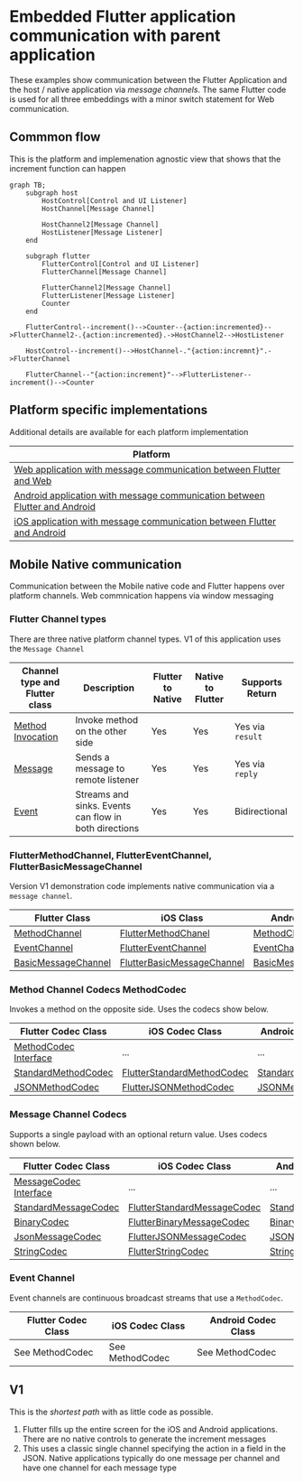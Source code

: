 # Embedded Flutter application communication with parent application

These examples show communication between the Flutter Application and the host / native application via _message channels_.  The same Flutter code is used for all three embeddings with a minor switch statement for Web communication.

## Commmon flow

This is the platform and implemenation agnostic view that shows that the increment function can happen

```mermaid
graph TB;
    subgraph host
        HostControl[Control and UI Listener]
        HostChannel[Message Channel]

        HostChannel2[Message Channel]
        HostListener[Message Listener]
    end

    subgraph flutter
        FlutterControl[Control and UI Listener]
        FlutterChannel[Message Channel]

        FlutterChannel2[Message Channel]
        FlutterListener[Message Listener]
        Counter
    end

    FlutterControl--increment()-->Counter--{action:incremented}-->FlutterChannel2-.{action:incremented}.->HostChannel2-->HostListener

    HostControl--increment()-->HostChannel-."{action:incremnt}".->FlutterChannel

    FlutterChannel--"{action:increment}"-->FlutterListener--increment()-->Counter

```

## Platform specific implementations

Additional details are available for each platform implementation

| Platform                                                                                        |
| ----------------------------------------------------------------------------------------------- |
| [Web application with message communication between Flutter and Web](README_WEB.md)             |
| [Android application with message communication between Flutter and Android](README_ANDROID.md) |
| [iOS application with message communication between Flutter and Android](README_IOS.md)         |

## Mobile Native communication

Communication between the Mobile native code and Flutter happens over platform channels.  Web commnication happens via window messaging

### Flutter Channel types

There are three native platform channel types.  V1 of this application uses the `Message Channel`

| Channel type and Flutter class                                                         | Description                                           | Flutter to Native | Native to Flutter | Supports Return  |
| -------------------------------------------------------------------------------------- | ----------------------------------------------------- | ----------------- | ----------------- | ---------------- |
| [Method Invocation](https://api.flutter.dev/flutter/services/MethodChannel-class.html) | Invoke method on the other side                       | Yes               | Yes               | Yes via `result` |
| [Message](https://api.flutter.dev/flutter/services/BasicMessageChannel-class.html)     | Sends a message to remote listener                    | Yes               | Yes               | Yes via `reply`  |
| [Event](https://api.flutter.dev/flutter/services/EventChannel-class.html)              | Streams and sinks. Events can flow in both directions | Yes               | Yes               | Bidirectional    |

### FlutterMethodChannel, FlutterEventChannel, FlutterBasicMessageChannel

Version V1 demonstration code implements native communication via a `message channel`.

| Flutter Class                                                                                  | iOS Class                                                                                                       | Android Class                                                                                            |
| ---------------------------------------------------------------------------------------------- | --------------------------------------------------------------------------------------------------------------- | -------------------------------------------------------------------------------------------------------- |
| [MethodChannel](https://api.flutter.dev/flutter/services/MethodChannel-class.html)             | [FlutterMethodChanel](https://api.flutter.dev/ios-embedder/interface_flutter_method_channel.html)               | [MethodChannel](https://api.flutter.dev/javadoc/io/flutter/plugin/common/MethodChannel.html)             |
| [EventChannel](https://api.flutter.dev/flutter/services/EventChannel-class.html)               | [FlutterEventChannel](https://api.flutter.dev/ios-embedder/interface_flutter_event_channel.html)                | [EventChannel](https://api.flutter.dev/javadoc/io/flutter/plugin/common/EventChannel.html)               |
| [BasicMessageChannel](https://api.flutter.dev/flutter/services/BasicMessageChannel-class.html) | [FlutterBasicMessageChannel](https://api.flutter.dev/ios-embedder/interface_flutter_basic_message_channel.html) | [BasicMessageChannel](https://api.flutter.dev/javadoc/io/flutter/plugin/common/BasicMessageChannel.html) |

### Method Channel Codecs MethodCodec

Invokes a method on the opposite side.  Uses the codecs show below.

| Flutter Codec Class                                                                            | iOS Codec Class                                                                                                 | Android Codec Class                                                                                      |
| ---------------------------------------------------------------------------------------------- | --------------------------------------------------------------------------------------------------------------- | -------------------------------------------------------------------------------------------------------- |
| [MethodCodec Interface](https://api.flutter.dev/flutter/services/MethodCodec-class.html)       | ...                                                                                                             | ...                                                                                                      |
| [StandardMethodCodec](https://api.flutter.dev/flutter/services/StandardMethodCodec-class.html) | [FlutterStandardMethodCodec](https://api.flutter.dev/ios-embedder/interface_flutter_standard_method_codec.html) | [StandardMethodCodec](https://api.flutter.dev/javadoc/io/flutter/plugin/common/StandardMethodCodec.html) |
| [JSONMethodCodec](https://api.flutter.dev/flutter/services/JSONMethodCodec-class.html)         | [FlutterJSONMethodCodec](https://api.flutter.dev/ios-embedder/interface_flutter_j_s_o_n_method_codec.html)      | [JSONMethodCodec](https://api.flutter.dev/javadoc/io/flutter/plugin/common/JSONMethodCodec.html)         |

### Message Channel Codecs

Supports a single payload with an optional return value. Uses codecs shown below.

| Flutter Codec Class                                                                              | iOS Codec Class                                                                                                   | Android Codec Class                                                                                        |
| ------------------------------------------------------------------------------------------------ | ----------------------------------------------------------------------------------------------------------------- | ---------------------------------------------------------------------------------------------------------- |
| [MessageCodec Interface](https://api.flutter.dev/flutter/services/MessageCodec-class.html)       | ...                                                                                                               | ...                                                                                                        |
| [StandardMessageCodec](https://api.flutter.dev/flutter/services/StandardMessageCodec-class.html) | [FlutterStandardMessageCodec](https://api.flutter.dev/ios-embedder/interface_flutter_standard_message_codec.html) | [StandardMessageCodec](https://api.flutter.dev/javadoc/io/flutter/plugin/common/StandardMessageCodec.html) |
| [BinaryCodec](https://api.flutter.dev/flutter/services/BinaryCodec-class.html)                   | [FlutterBinaryMessageCodec](https://api.flutter.dev/ios-embedder/interface_flutter_binary_codec.html)             | [BinaryCodec](https://api.flutter.dev/javadoc/io/flutter/plugin/common/BinaryCodec.html)                   |
| [JsonMessageCodec](https://api.flutter.dev/flutter/services/JSONMessageCodec-class.html)         | [FlutterJSONMessageCodec](https://api.flutter.dev/ios-embedder/interface_flutter_j_s_o_n_message_codec.html)      | [JSONMessageCodec](https://api.flutter.dev/javadoc/io/flutter/plugin/common/JSONMessageCodec.html)         |
| [StringCodec](https://api.flutter.dev/flutter/services/StringCodec-class.html)                   | [FlutterStringCodec](https://api.flutter.dev/ios-embedder/interface_flutter_string_codec.html)                    | [StringCodec](https://api.flutter.dev/javadoc/io/flutter/plugin/common/StringCodec.html)                   |

### Event Channel

Event channels are continuous broadcast streams that use a `MethodCodec`.

| Flutter Codec Class | iOS Codec Class | Android Codec Class |
| ------------------- | --------------- | ------------------- |
| See MethodCodec     | See MethodCodec | See MethodCodec     |

## V1

This is the _shortest path_ with as little code as possible.

1. Flutter fills up the entire screen for the iOS and Android applications.  There are no native controls to generate the increment messages
2. This uses a classic single channel specifying the action in a field in the JSON.  Native applications typically do one message per channel and have one channel for each message type

